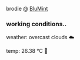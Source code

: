 brodie @ [BluMint](https://www.linkedin.com/company/blumint-io/)

<!--weather_start-->
### working conditions..

weather: overcast clouds ☁️

temp: 26.38 °C 🥶

<!--weather_end-->
